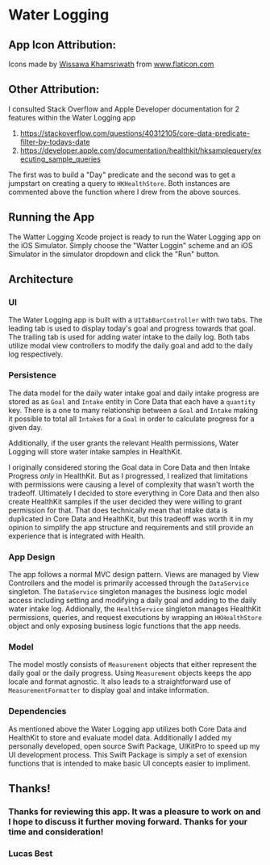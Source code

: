 # Water Logging

## App Icon Attribution: 

Icons made by <a href="https://www.flaticon.com/authors/wissawa-khamsriwath" title="Wissawa Khamsriwath">Wissawa Khamsriwath</a> from <a href="https://www.flaticon.com/" title="Flaticon"> www.flaticon.com</a>

## Other Attribution:

I consulted Stack Overflow and Apple Developer documentation for 2 features within the Water Logging app 

1)  https://stackoverflow.com/questions/40312105/core-data-predicate-filter-by-todays-date
2)  https://developer.apple.com/documentation/healthkit/hksamplequery/executing_sample_queries

The first was to build a "Day" predicate and the second was to get a jumpstart on creating a query to `HKHealthStore`. Both instances are commented above the function where I drew from the above sources.

## Running the App

The Watter Logging Xcode project is ready to run the Water Logging app on the iOS Simulator. Simply choose the "Watter Loggin" scheme and an iOS Simulator in the simulator dropdown and click the "Run" button.

## Architecture

### UI

The Water Logging app is built with a `UITabBarController` with two tabs. The leading tab is used to display today's goal and progress towards that goal. The trailing tab is used for adding water intake to the daily log. Both tabs utilize modal view controllers to modify the daily goal and add to the daily log respectively.

### Persistence

The data model for the daily water intake goal and daily intake progress are stored as as `Goal` and `Intake` entity in Core Data that each have a `quantity` key. There is a one to many relationship between a `Goal` and `Intake` making it possible to total all `Intake`s for a `Goal` in order to calculate progress for a given day.

Additionally, if the user grants the relevant Health permissions, Water Logging will store water intake samples in HealthKit.

I originally considered storing the Goal data in Core Data and then Intake Progress _only_ in HealthKit. But as I progressed, I realized that limitations with permissions were causing a level of complexity that wasn't worth the tradeoff. Ultimately I decided to store everything in Core Data and then also create HealthKit samples if the user decided they were willing to grant permission for that. That does technically mean that intake data is duplicated in Core Data and HealthKit, but this tradeoff was worth it in my opinion to simplify the app structure and requirements and still provide an experience that is integrated with Health.

### App Design

The app follows a normal MVC design pattern. Views are managed by View Controllers and the model is primarily accessed through the `DataService` singleton. The `DataService` singleton manages the business logic model access including setting and modifying a daily goal and adding to the daily water intake log. Addionally, the `HealthService` singleton manages HealthKit permissions, queries, and request executions by wrapping an `HKHealthStore` object and only exposing business logic functions that the app needs.

### Model

The model mostly consists of `Measurement` objects that either represent the daily goal or the daily progress. Using `Measurement` objects keeps the app locale and format agnostic. It also leads to a straightforward use of `MeasurementFormatter` to display goal and intake information.

### Dependencies

As mentioned above the Water Logging app utilizes both Core Data and HealthKit to store and evaluate model data. Additionally I added my personally developed, open source Swift Package, UIKitPro to speed up my UI development process. This Swift Package is simply a set of exension functions that is intended to make basic UI concepts easier to impliment.

## Thanks!

### Thanks for reviewing this app. It was a pleasure to work on and I hope to discuss it further moving forward. Thanks for your time and consideration! 

### Lucas Best
